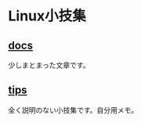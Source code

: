# Linux小技集

## [docs](https://github.com/officokano/linux-tips-ja/tree/master/docs)

少しまとまった文章です。

## [tips](https://github.com/officeokano/linux-tips-ja/tree/master/tips)

全く説明のない小技集です。自分用メモ。
